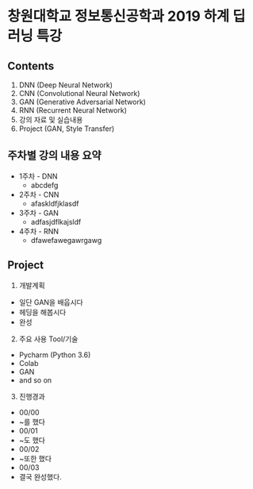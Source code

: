 창원대학교 정보통신공학과 2019 하계 딥러닝 특강
=============================================
## Contents
1. DNN (Deep Neural Network)
2. CNN (Convolutional Neural Network)
3. GAN (Generative Adversarial Network)
4. RNN (Recurrent Neural Network)
5. 강의 자료 및 실습내용
6. Project (GAN, Style Transfer)

## 주차별 강의 내용 요약
* 1주차 - DNN 
  * abcdefg
* 2주차 - CNN
  * afaskldfjklasdf
* 3주차 - GAN
  * adfasjdflkajsldf
* 4주차 - RNN
  * dfawefawegawrgawg
  
## Project
1. 개발계획
* 일단 GAN을 배웁시다
* 헤딩을 해봅시다
* 완성
2. 주요 사용 Tool/기술
* Pycharm (Python 3.6)
* Colab
* GAN
* and so on
3. 진행경과
* 00/00
 * ~를 했다
* 00/01
 * ~도 했다
* 00/02
 * ~또한 했다
* 00/03
 * 결국 완성했다.

